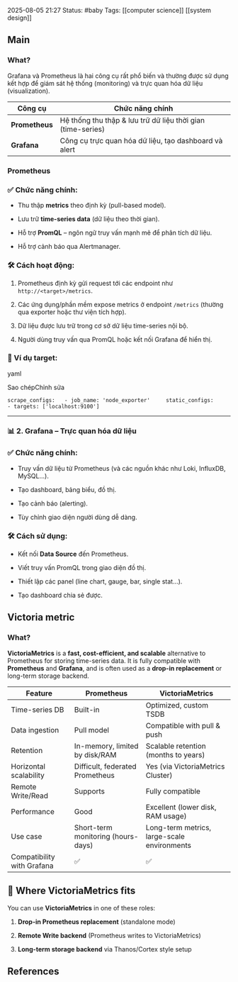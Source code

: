 2025-08-05 21:27
Status: #baby
Tags: [[computer science]] [[system design]]
## Main
### What? 
Grafana và Prometheus là hai công cụ rất phổ biến và thường được sử dụng kết hợp để giám sát hệ thống (monitoring) và trực quan hóa dữ liệu (visualization).

|**Công cụ**|**Chức năng chính**|
|---|---|
|**Prometheus**|Hệ thống thu thập & lưu trữ dữ liệu thời gian (time-series)|
|**Grafana**|Công cụ trực quan hóa dữ liệu, tạo dashboard và alert|
### Prometheus

### ✅ Chức năng chính:

- Thu thập **metrics** theo định kỳ (pull-based model).
    
- Lưu trữ **time-series data** (dữ liệu theo thời gian).
    
- Hỗ trợ **PromQL** – ngôn ngữ truy vấn mạnh mẽ để phân tích dữ liệu.
    
- Hỗ trợ cảnh báo qua Alertmanager.
    

### 🛠 Cách hoạt động:

1. Prometheus định kỳ gửi request tới các endpoint như `http://<target>/metrics`.
    
2. Các ứng dụng/phần mềm expose metrics ở endpoint `/metrics` (thường qua exporter hoặc thư viện tích hợp).
    
3. Dữ liệu được lưu trữ trong cơ sở dữ liệu time-series nội bộ.
    
4. Người dùng truy vấn qua PromQL hoặc kết nối Grafana để hiển thị.
    

### 🔗 Ví dụ target:

yaml

Sao chépChỉnh sửa

`scrape_configs:   - job_name: 'node_exporter'     static_configs:       - targets: ['localhost:9100']`

---

### 📊 2. **Grafana – Trực quan hóa dữ liệu**

### ✅ Chức năng chính:

- Truy vấn dữ liệu từ Prometheus (và các nguồn khác như Loki, InfluxDB, MySQL...).
    
- Tạo dashboard, bảng biểu, đồ thị.
    
- Tạo cảnh báo (alerting).
    
- Tùy chỉnh giao diện người dùng dễ dàng.
    

### 🛠 Cách sử dụng:

- Kết nối **Data Source** đến Prometheus.
    
- Viết truy vấn PromQL trong giao diện đồ thị.
    
- Thiết lập các panel (line chart, gauge, bar, single stat...).
    
- Tạo dashboard chia sẻ được.


## Victoria metric
### What? 
**VictoriaMetrics** is a **fast, cost-efficient, and scalable** alternative to Prometheus for storing time-series data. It is fully compatible with **Prometheus** and **Grafana**, and is often used as a **drop-in replacement** or long-term storage backend.

|Feature|**Prometheus**|**VictoriaMetrics**|
|---|---|---|
|Time-series DB|Built-in|Optimized, custom TSDB|
|Data ingestion|Pull model|Compatible with pull & push|
|Retention|In-memory, limited by disk/RAM|Scalable retention (months to years)|
|Horizontal scalability|Difficult, federated Prometheus|Yes (via VictoriaMetrics Cluster)|
|Remote Write/Read|Supports|Fully compatible|
|Performance|Good|Excellent (lower disk, RAM usage)|
|Use case|Short-term monitoring (hours-days)|Long-term metrics, large-scale environments|
|Compatibility with Grafana|✅|✅|

## 🔄 Where VictoriaMetrics fits

You can use **VictoriaMetrics** in one of these roles:

1. **Drop-in Prometheus replacement** (standalone mode)
    
2. **Remote Write backend** (Prometheus writes to VictoriaMetrics)
    
3. **Long-term storage backend** via Thanos/Cortex style setup


## References

